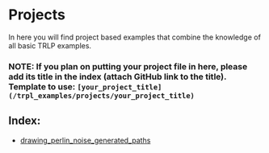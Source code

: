 # Projects 
In here you will find project based examples that combine the knowledge of all basic TRLP examples.
### **NOTE: If you plan on putting your project file in here, please add its title in the index (attach GitHub link to the title). Template to use: ```[your_project_title](/trpl_examples/projects/your_project_title)```**
## Index:
* [drawing_perlin_noise_generated_paths](/trpl_examples/projects/drawing_perlin_noise_generated_paths)

